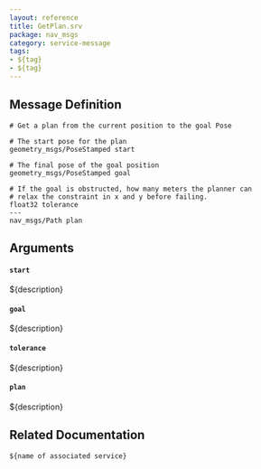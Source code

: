 ```yaml
---
layout: reference
title: GetPlan.srv
package: nav_msgs
category: service-message
tags: 
- ${tag}
- ${tag} 
---
```


## Message Definition
```
# Get a plan from the current position to the goal Pose 

# The start pose for the plan
geometry_msgs/PoseStamped start

# The final pose of the goal position
geometry_msgs/PoseStamped goal

# If the goal is obstructed, how many meters the planner can 
# relax the constraint in x and y before failing. 
float32 tolerance
---
nav_msgs/Path plan
```

## Arguments
#### `start`
${description}

#### `goal`
${description}

#### `tolerance`
${description}

#### `plan`
${description}

## Related Documentation
``${name of associated service}``  
